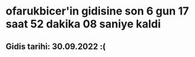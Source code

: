 # ofarukbicer'in gidisine son 6 gun 17 saat 52 dakika 08 saniye kaldi

## Gidis tarihi: 30.09.2022 :(